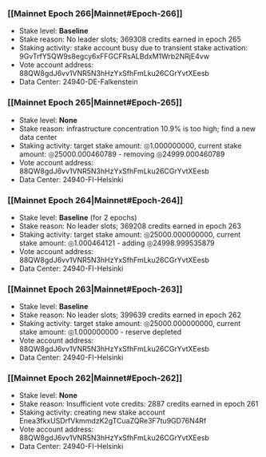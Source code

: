 ### [[Mainnet Epoch 266|Mainnet#Epoch-266]]
* Stake level: **Baseline**
* Stake reason: No leader slots; 369308 credits earned in epoch 265
* Staking activity: stake account busy due to transient stake activation: 9GvTrfY5QW9s8egcy6xFFGCFRsALBdxM1Wrb2NRjE4vw
* Vote account address: 88QW8gdJ6vv1VNR5N3hHzYxSfhFmLku26CGrYvtXEesb
* Data Center: 24940-DE-Falkenstein
### [[Mainnet Epoch 265|Mainnet#Epoch-265]]
* Stake level: **None**
* Stake reason: infrastructure concentration 10.9% is too high; find a new data center
* Staking activity: target stake amount: ◎1.000000000, current stake amount: ◎25000.000460789 - removing ◎24999.000460789
* Vote account address: 88QW8gdJ6vv1VNR5N3hHzYxSfhFmLku26CGrYvtXEesb
* Data Center: 24940-FI-Helsinki
### [[Mainnet Epoch 264|Mainnet#Epoch-264]]
* Stake level: **Baseline** (for 2 epochs)
* Stake reason: No leader slots; 369208 credits earned in epoch 263
* Staking activity: target stake amount: ◎25000.000000000, current stake amount: ◎1.000464121 - adding ◎24998.999535879
* Vote account address: 88QW8gdJ6vv1VNR5N3hHzYxSfhFmLku26CGrYvtXEesb
* Data Center: 24940-FI-Helsinki
### [[Mainnet Epoch 263|Mainnet#Epoch-263]]
* Stake level: **Baseline**
* Stake reason: No leader slots; 399639 credits earned in epoch 262
* Staking activity: target stake amount: ◎25000.000000000, current stake amount: ◎1.000000000 - reserve depleted
* Vote account address: 88QW8gdJ6vv1VNR5N3hHzYxSfhFmLku26CGrYvtXEesb
* Data Center: 24940-FI-Helsinki
### [[Mainnet Epoch 262|Mainnet#Epoch-262]]
* Stake level: **None**
* Stake reason: Insufficient vote credits: 2887 credits earned in epoch 261
* Staking activity: creating new stake account Enea3fkxUSDrfVkmmdzK2gTCuaZQRe3F7tu9GD76N4Rf
* Vote account address: 88QW8gdJ6vv1VNR5N3hHzYxSfhFmLku26CGrYvtXEesb
* Data Center: 24940-FI-Helsinki